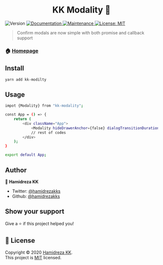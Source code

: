 <h1 align="center">KK Modality 👋</h1>
<p>
  <img alt="Version" src="https://img.shields.io/badge/version-1.0.5-blue.svg?cacheSeconds=2592000" />
  <a href="https://github.com/hamidrezakks/kk-modality#readme" target="_blank">
    <img alt="Documentation" src="https://img.shields.io/badge/documentation-yes-brightgreen.svg" />
  </a>
  <a href="https://github.com/hamidrezakks/kk-modality/graphs/commit-activity" target="_blank">
    <img alt="Maintenance" src="https://img.shields.io/badge/Maintained%3F-yes-green.svg" />
  </a>
  <a href="https://github.com/hamidrezakks/kk-modality/blob/master/LICENSE" target="_blank">
    <img alt="License: MIT" src="https://img.shields.io/github/license/hamidrezakks/kk-modality" />
  </a>
</p>

> Confirm modals are now simple with both promise and callback support

### 🏠 [Homepage](https://github.com/hamidrezakks/kk-modality)

## Install

```sh
yarn add kk-modilty
```

## Usage

```sh
impot {Modality} from "kk-modality";

const App = () => {
    return (
        <div className="App">
            <Modality hideDrawerAnchor={false} dialogTransitionDuration={200} queueSize={5}/>
            // rest of codes
        </div>
    );
}

export default App;
```

## Author

👤 **Hamidreza KK**

- Twitter: [@hamidrezakks](https://twitter.com/hamidrezakks)
- Github: [@hamidrezakks](https://github.com/hamidrezakks)

## Show your support

Give a ⭐️ if this project helped you!

## 📝 License

Copyright © 2020 [Hamidreza KK](https://github.com/hamidrezakks).<br />
This project is [MIT](https://github.com/hamidrezakks/kk-modality/blob/master/LICENSE) licensed.
